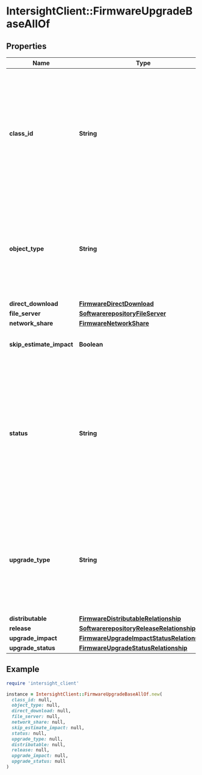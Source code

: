 # IntersightClient::FirmwareUpgradeBaseAllOf

## Properties

| Name | Type | Description | Notes |
| ---- | ---- | ----------- | ----- |
| **class_id** | **String** | The fully-qualified name of the instantiated, concrete type. This property is used as a discriminator to identify the type of the payload when marshaling and unmarshaling data. The enum values provides the list of concrete types that can be instantiated from this abstract type. |  |
| **object_type** | **String** | The fully-qualified name of the instantiated, concrete type. The value should be the same as the &#39;ClassId&#39; property. The enum values provides the list of concrete types that can be instantiated from this abstract type. |  |
| **direct_download** | [**FirmwareDirectDownload**](FirmwareDirectDownload.md) |  | [optional] |
| **file_server** | [**SoftwarerepositoryFileServer**](SoftwarerepositoryFileServer.md) |  | [optional] |
| **network_share** | [**FirmwareNetworkShare**](FirmwareNetworkShare.md) |  | [optional] |
| **skip_estimate_impact** | **Boolean** | User has the option to skip the estimate impact calculation. | [optional] |
| **status** | **String** | Status of the upgrade operation. * &#x60;NONE&#x60; - Upgrade status is not populated. * &#x60;IN_PROGRESS&#x60; - The upgrade is in progress. * &#x60;SUCCESSFUL&#x60; - The upgrade successfully completed. * &#x60;FAILED&#x60; - The upgrade shows failed status. * &#x60;TERMINATED&#x60; - The upgrade has been terminated. | [optional][default to &#39;NONE&#39;] |
| **upgrade_type** | **String** | Desired upgrade mode to choose either direct download based upgrade or network share upgrade. * &#x60;direct_upgrade&#x60; - Upgrade mode is direct download. * &#x60;network_upgrade&#x60; - Upgrade mode is network upgrade. | [optional][default to &#39;direct_upgrade&#39;] |
| **distributable** | [**FirmwareDistributableRelationship**](FirmwareDistributableRelationship.md) |  | [optional] |
| **release** | [**SoftwarerepositoryReleaseRelationship**](SoftwarerepositoryReleaseRelationship.md) |  | [optional] |
| **upgrade_impact** | [**FirmwareUpgradeImpactStatusRelationship**](FirmwareUpgradeImpactStatusRelationship.md) |  | [optional] |
| **upgrade_status** | [**FirmwareUpgradeStatusRelationship**](FirmwareUpgradeStatusRelationship.md) |  | [optional] |

## Example

```ruby
require 'intersight_client'

instance = IntersightClient::FirmwareUpgradeBaseAllOf.new(
  class_id: null,
  object_type: null,
  direct_download: null,
  file_server: null,
  network_share: null,
  skip_estimate_impact: null,
  status: null,
  upgrade_type: null,
  distributable: null,
  release: null,
  upgrade_impact: null,
  upgrade_status: null
)
```

